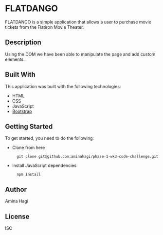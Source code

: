 # FLATDANGO
FLATDANGO is a simple application that allows a user to purchase movie tickets from the Flatiron Movie Theater.

## Description
Using the DOM we have been able to manipulate the page and add custom elements.

## Built With
This application was built with the following technologies:

- HTML
- CSS
- JavaScript
- [Bootstrap](https://getbootstsrap.com)

## Getting Started
To get started, you need to do the following:

- Clone from here
        
        git clone git@github.com:aminahagi/phase-1-wk3-code-challenge.git

- Install JavaScript dependencies 

        npm install


## Author
Amina Hagi

## License
ISC